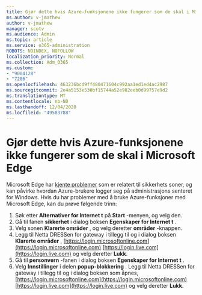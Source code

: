 ```yaml
---
title: Gjør dette hvis Azure-funksjonene ikke fungerer som de skal i Microsoft Edge
ms.author: v-jmathew
author: v-jmathew
manager: scotv
ms.audience: Admin
ms.topic: article
ms.service: o365-administration
ROBOTS: NOINDEX, NOFOLLOW
localization_priority: Normal
ms.collection: Adm_O365
ms.custom:
- "9004128"
- "7206"
ms.openlocfilehash: 463236bcd9ff480471604c992aa1ed1ed4ac2987
ms.sourcegitcommit: 2e4a5153e530bf15744a52e982eeb0d99757e9d2
ms.translationtype: MT
ms.contentlocale: nb-NO
ms.lasthandoff: 12/04/2020
ms.locfileid: "49583788"
---
```

# <a name="what-to-do-if-azure-features-dont-work-properly-in-microsoft-edge"></a>Gjør dette hvis Azure-funksjonene ikke fungerer som de skal i Microsoft Edge

Microsoft Edge har [kjente problemer](https://go.microsoft.com/fwlink/?linkid=2140608) som er relatert til sikkerhets soner, og kan påvirke hvordan Azure-brukere logger seg på administrasjons senteret for Windows. Hvis du har problemer med å bruke Azure-funksjoner med Microsoft Edge, kan du prøve følgende trinn:

1. Søk etter **Alternativer for Internet t** på **Start** -menyen, og velg den.
2. Gå til fanen **sikkerhet** i dialog boksen **Egenskaper for Internet t** .
3. Velg sonen **Klarerte områder** , og velg deretter **områder** -knappen.
4. Legg til Netta DRESSen for gateway i tillegg til og i dialog boksen **Klarerte områder** , [https://login.microsoftonline.com](https://login.microsoftonline.com) [https://login.live.com](https://login.live.com) og velg deretter **Lukk**.
5. Gå til **personvern** -fanen i dialog boksen **Egenskaper for Internet t** .
6. Velg **Innstillinger** i delen **popup-blokkering** . Legg til Netta DRESSen for gateway i tillegg til og i dialog boksen som åpnes, [https://login.microsoftonline.com](https://login.microsoftonline.com) [https://login.live.com](https://login.live.com) og velg deretter **Lukk**.
